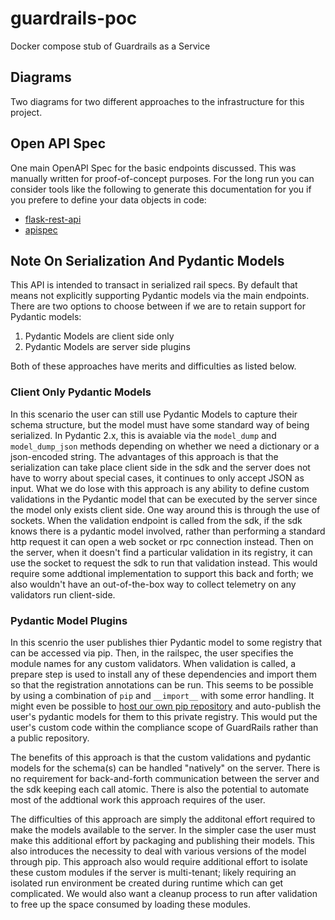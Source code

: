 # guardrails-poc
Docker compose stub of Guardrails as a Service

## Diagrams
Two diagrams for two different approaches to the infrastructure for this project.

## Open API Spec
One main OpenAPI Spec for the basic endpoints discussed.  This was manually written for proof-of-concept purposes.  For the long run you can consider tools like the following to generate this documentation for you if you prefere to define your data objects in code:
  - [flask-rest-api](https://flask-rest-api.readthedocs.io/en/stable/openapi.html)
  - [apispec](https://apispec.readthedocs.io/en/latest/index.html)


## Note On Serialization And Pydantic Models
This API is intended to transact in serialized rail specs.  By default that means not explicitly supporting Pydantic models via the main endpoints.  There are two options to choose between if we are to retain support for Pydantic models:

1. Pydantic Models are client side only
2. Pydantic Models are server side plugins

Both of these approaches have merits and difficulties as listed below.

### Client Only Pydantic Models
In this scenario the user can still use Pydantic Models to capture their schema structure, but the model must have some standard way of being serialized.  In Pydantic 2.x, this is avaiable via the `model_dump` and `model_dump_json` methods depending on whether we need a dictionary or a json-encoded string.  The advantages of this approach is that the serialization can take place client side in the sdk and the server does not have to worry about special cases, it continues to only accept JSON as input.  What we do lose with this approach is any ability to define custom validations in the Pydantic model that can be executed by the server since the model only exists client side.  One way around this is through the use of sockets.  When the validation endpoint is called from the sdk, if the sdk knows there is a pydantic model involved, rather than performing a standard http request it can open a web socket or rpc connection instead.  Then on the server, when it doesn't find a particular validation in its registry, it can use the socket to request the sdk to run that validation instead.  This would require some addtional implementation to support this back and forth; we also wouldn't have an out-of-the-box way to collect telemetry on any validators run client-side.

### Pydantic Model Plugins
In this scenrio the user publishes thier Pydantic model to some registry that can be accessed via pip.  Then, in the railspec, the user specifies the module names for any custom validators.  When validation is called, a prepare step is used to install any of these dependencies and import them so that the registration annotations can be run.  This seems to be possible by using a combination of `pip` and `__import__` with some error handling.  It might even be possible to [host our own pip repository](https://packaging.python.org/en/latest/guides/hosting-your-own-index/) and auto-publish the user's pydantic models for them to this private registry.  This would put the user's custom code within the compliance scope of GuardRails rather than a public repository.

The benefits of this approach is that the custom validations and pydantic models for the schema(s) can be handled "natively" on the server.  There is no requirement for back-and-forth communication between the server and the sdk keeping each call atomic.  There is also the potential to automate most of the addtional work this approach requires of the user.

The difficulties of this approach are simply the additonal effort required to make the models available to the server.  In the simpler case the user must make this additional effort by packaging and publishing their models.  This also introduces the necessity to deal with various versions of the model through pip.  This approach also would require additional effort to isolate these custom modules if the server is multi-tenant; likely requiring an isolated run environment be created during runtime which can get complicated.  We would also want a cleanup process to run after validation to free up the space consumed by loading these modules.